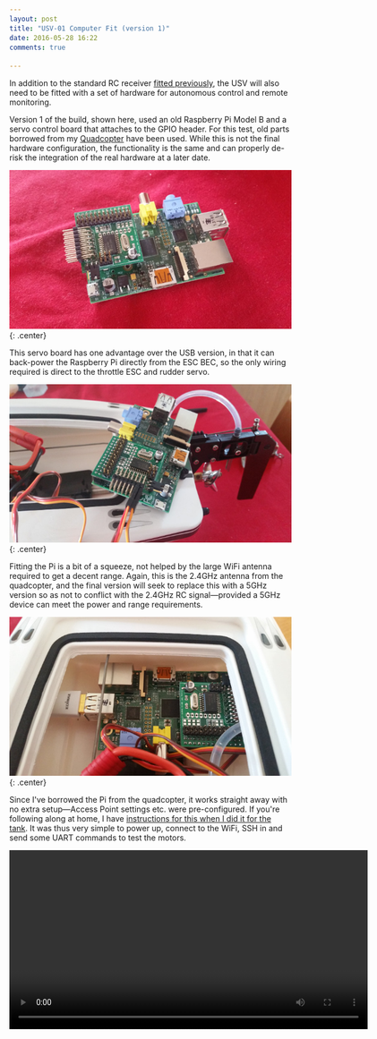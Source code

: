 ```yaml
---
layout: post
title: "USV-01 Computer Fit (version 1)"
date: 2016-05-28 16:22
comments: true

---
```


In addition to the standard RC receiver [fitted previously](../usv-01-rc-electronics-fit), the USV will also need to be fitted with a set of hardware for autonomous control and remote monitoring.

Version 1 of the build, shown here, used an old Raspberry Pi Model B and a servo control board that attaches to the GPIO header. For this test, old parts borrowed from my [Quadcopter](../quadcopter) have been used. While this is not the final hardware configuration, the functionality is the same and can properly de-risk the integration of the real hardware at a later date.

![Raspberry Pi and Servo board](/img/projects/usv-01/rpi.jpg){: .center}

This servo board has one advantage over the USB version, in that it can back-power the Raspberry Pi directly from the ESC BEC, so the only wiring required is direct to the throttle ESC and rudder servo.

![Raspberry Pi attached to servo leads](/img/projects/usv-01/piontop.jpg){: .center}

Fitting the Pi is a bit of a squeeze, not helped by the large WiFi antenna required to get a decent range. Again, this is the 2.4GHz antenna from the quadcopter, and the final version will seek to replace this with a 5GHz version so as not to conflict with the 2.4GHz RC signal&mdash;provided a 5GHz device can meet the power and range requirements.

![Raspberry Pi fitted inside USV](/img/projects/usv-01/pifitted.jpg){: .center}

Since I've borrowed the Pi from the quadcopter, it works straight away with no extra setup&mdash;Access Point settings etc. were pre-configured. If you're following along at home, I have [instructions for this when I did it for the tank](../tank-day-22-i-occidentally-a-whole-access-point/). It was thus very simple to power up, connect to the WiFi, SSH in and send some UART commands to test the motors.

<center><video width="640" controls><source src="https://video.ianrenton.com/usv01/sshcontrol.mp4" type="video/mp4"></video></center>
